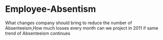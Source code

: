 # Employee-Absentism
What changes company should bring to reduce the number of Absenteeism,How much losses every month can we project in 2011 if same trend of Absenteeism continues
